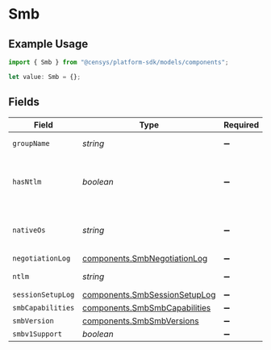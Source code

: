 # Smb

## Example Usage

```typescript
import { Smb } from "@censys/platform-sdk/models/components";

let value: Smb = {};
```

## Fields

| Field                                                                          | Type                                                                           | Required                                                                       | Description                                                                    |
| ------------------------------------------------------------------------------ | ------------------------------------------------------------------------------ | ------------------------------------------------------------------------------ | ------------------------------------------------------------------------------ |
| `groupName`                                                                    | *string*                                                                       | :heavy_minus_sign:                                                             | Default group name                                                             |
| `hasNtlm`                                                                      | *boolean*                                                                      | :heavy_minus_sign:                                                             | Server supports the NTLM authentication method                                 |
| `nativeOs`                                                                     | *string*                                                                       | :heavy_minus_sign:                                                             | Server-identified operating system                                             |
| `negotiationLog`                                                               | [components.SmbNegotiationLog](../../models/components/smbnegotiationlog.md)   | :heavy_minus_sign:                                                             | N/A                                                                            |
| `ntlm`                                                                         | *string*                                                                       | :heavy_minus_sign:                                                             | Native LAN manager                                                             |
| `sessionSetupLog`                                                              | [components.SmbSessionSetupLog](../../models/components/smbsessionsetuplog.md) | :heavy_minus_sign:                                                             | N/A                                                                            |
| `smbCapabilities`                                                              | [components.SmbSmbCapabilities](../../models/components/smbsmbcapabilities.md) | :heavy_minus_sign:                                                             | N/A                                                                            |
| `smbVersion`                                                                   | [components.SmbSmbVersions](../../models/components/smbsmbversions.md)         | :heavy_minus_sign:                                                             | N/A                                                                            |
| `smbv1Support`                                                                 | *boolean*                                                                      | :heavy_minus_sign:                                                             | N/A                                                                            |